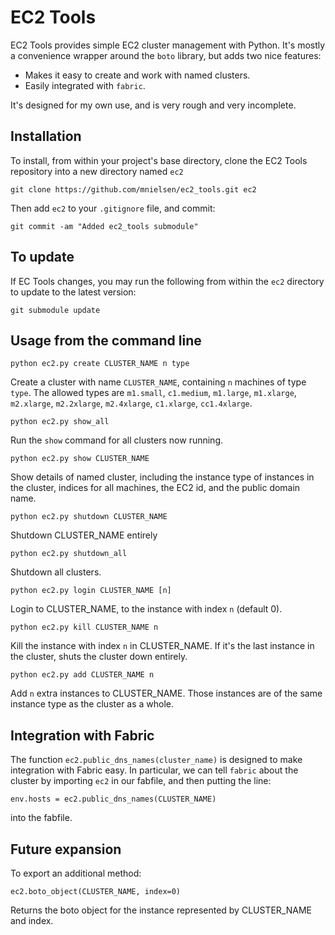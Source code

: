 EC2 Tools
=========

EC2 Tools provides simple EC2 cluster management with Python. It's
mostly a convenience wrapper around the `boto` library, but adds two
nice features:

+ Makes it easy to create and work with named clusters.
+ Easily integrated with `fabric`.

It's designed for my own use, and is very rough and very incomplete.

Installation
------------

To install, from within your project's base directory, clone the EC2
Tools repository into a new directory named `ec2`

    git clone https://github.com/mnielsen/ec2_tools.git ec2
 
Then add `ec2` to your `.gitignore` file, and commit:
 
    git commit -am "Added ec2_tools submodule"

To update
---------

If EC Tools changes, you may run the following from within the `ec2`
directory to update to the latest version:

    git submodule update

Usage from the command line
---------------------------

    python ec2.py create CLUSTER_NAME n type 

Create a cluster with name `CLUSTER_NAME`, containing `n` machines of
type `type`.  The allowed types are `m1.small`, `c1.medium`,
`m1.large`, `m1.xlarge`, `m2.xlarge`, `m2.2xlarge`, `m2.4xlarge`,
`c1.xlarge`, `cc1.4xlarge`.


    python ec2.py show_all

Run the `show` command for all clusters now running.


    python ec2.py show CLUSTER_NAME

Show details of named cluster, including the instance type of
instances in the cluster, indices for all machines, the EC2 id, and
the public domain name.


    python ec2.py shutdown CLUSTER_NAME

Shutdown CLUSTER_NAME entirely


    python ec2.py shutdown_all

Shutdown all clusters.

    python ec2.py login CLUSTER_NAME [n]

Login to CLUSTER_NAME, to the instance with index `n` (default 0).


    python ec2.py kill CLUSTER_NAME n

Kill the instance with index `n` in CLUSTER_NAME.  If it's the last
instance in the cluster, shuts the cluster down entirely.


    python ec2.py add CLUSTER_NAME n

Add `n` extra instances to CLUSTER_NAME.  Those instances are of the
same instance type as the cluster as a whole.


Integration with Fabric
-----------------------

The function `ec2.public_dns_names(cluster_name)` is designed to make
integration with Fabric easy.  In particular, we can tell `fabric`
about the cluster by importing `ec2` in our fabfile, and then putting
the line:

    env.hosts = ec2.public_dns_names(CLUSTER_NAME)

into the fabfile.


Future expansion
----------------

To export an additional method:

    ec2.boto_object(CLUSTER_NAME, index=0)

Returns the boto object for the instance represented by CLUSTER_NAME
and index.
